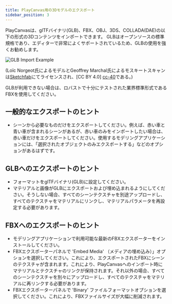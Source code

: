 ```yaml
---
title: PlayCanvas用の3Dモデルのエクスポート
sidebar_position: 3
---
```


PlayCanvasは、glTFバイナリ(GLB)、FBX、OBJ、3DS、COLLADA(DAE)の以下の形式の3Dコンテンツをインポートできます。 GLBはオープンソースの標準規格であり、エディターで非常によくサポートされているため、GLBの使用を強くお勧めします。

![GLB Import Example][glb-import-gif]

(Loïc Norgeot氏によるモデルとGeoffrey Marchal氏によるモスキートスキャンは[Sketchfab][mosquito]にてライセンスされ、[CC BY 4.0] [cc-40]である。)

GLBが利用できない場合は、ロバストで十分にテストされた業界標準形式であるFBXを使用してください。

## 一般的なエクスポートのヒント

* シーンから必要なものだけをエクスポートしてください。例えば、赤い車と青い車が含まれるシーンがあるが、赤い車のみをインポートしたい場合は、赤い車だけをエクスポートしてください。使用するモデリングアプリケーションには、「選択されたオブジェクトのみエクスポートする」などのオプションがあるはずです。

## GLBへのエクスポートのヒント

* フォーマットをglTFバイナリ(GLB)に設定してください。
* マテリアルと画像がGLBにエクスポートおよび埋め込まれるようにしてください。そうしない場合、すべてのシーンテクスチャを別途アップロードし、すべてのテクスチャをマテリアルにリンクし、マテリアルパラメータを再設定する必要があります。

## FBXへのエクスポートのヒント

* モデリングアプリケーションで利用可能な最新のFBXエクスポーターをインストールしてください。
* FBXエクスポーターパネルで 'Embed Media' （メディアの埋め込み）」オプションを選択してください。これにより、エクスポートされたFBXにシーンのテクスチャが含まれます。これにより、PlayCanvasへのインポート時にマテリアルとテクスチャのリンクが保持されます。それ以外の場合、すべてのシーンテクスチャを別々にアップロードし、すべてのテクスチャをマテリアルに再リンクする必要があります。
* FBXエクスポーターパネルで 'Binary' ファイルフォーマットオプションを選択してください。これにより、FBXファイルサイズが大幅に削減されます。

[glb-import-gif]: /images/user-manual/assets/models/building/glb-import.gif
[cc-40]: https://creativecommons.org/licenses/by/4.0/
[mosquito]: https://sketchfab.com/3d-models/
